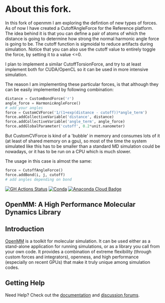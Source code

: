 # About this fork.

In this fork of openmm I am exploring the defintion of new types of forces. As of now I have created a CutoffAngleForce for the Reference platform. The idea behind it is that you can define a pair of atoms of which the distance is going to determine how strong the normal harmonic angle force is going to be. The cutoff function is sigmoidal to reduce artifacts during simulation. Notice that you can also use the cutoff value to entirely toggle the force, by setting it to 
a value <=0. 

I plan to implement a similar CutoffTorsionForce, and try to at least implement both for CUDA/OpenCL so it can be used in more intensive simulation.

The reason I am implementing these particular forces, is that although they can be easily implemented by following combination:

```python
distance = CustomBondForce('r')
angle_force = HarmonicAngleForce()
# add your angles
force = CustomCVForce('1/(1+exp(distance - cutoff))*angle_term')
force.addCollectiveVariable('distance', distance)
force.addCollectiveVariable('angle_term', angle_force)
force.addGlobalParameter('cutoff', 0.2*unit.nanometer)
```

But CustomCVForce is kind of a 'bubble' in memory and consumes lots of it (at least of shared memory on a gpu), so most of the time the system simulated like this has to be smaller than a standard MD simulation could be nowadays, or it has to be run on a CPU which is much slower. 

The usage in this case is almost the same:

```python
force = CutoffAngleForce()
force.addBond(i, j, cutoff)
# add angles depending on bond
```


[![GH Actions Status](https://github.com/openmm/openmm/workflows/CI/badge.svg)](https://github.com/openmm/openmm/actions?query=branch%3Amaster+workflow%3ACI)
[![Conda](https://img.shields.io/conda/v/conda-forge/openmm.svg)](https://anaconda.org/conda-forge/openmm)
[![Anaconda Cloud Badge](https://anaconda.org/conda-forge/openmm/badges/downloads.svg)](https://anaconda.org/conda-forge/openmm)

## OpenMM: A High Performance Molecular Dynamics Library

Introduction
------------

[OpenMM](http://openmm.org) is a toolkit for molecular simulation. It can be used either as a stand-alone application for running simulations, or as a library you call from your own code. It
provides a combination of extreme flexibility (through custom forces and integrators), openness, and high performance (especially on recent GPUs) that make it truly unique among simulation codes.  

Getting Help
------------

Need Help? Check out the [documentation](http://docs.openmm.org/) and [discussion forums](https://simtk.org/forums/viewforum.php?f=161).
